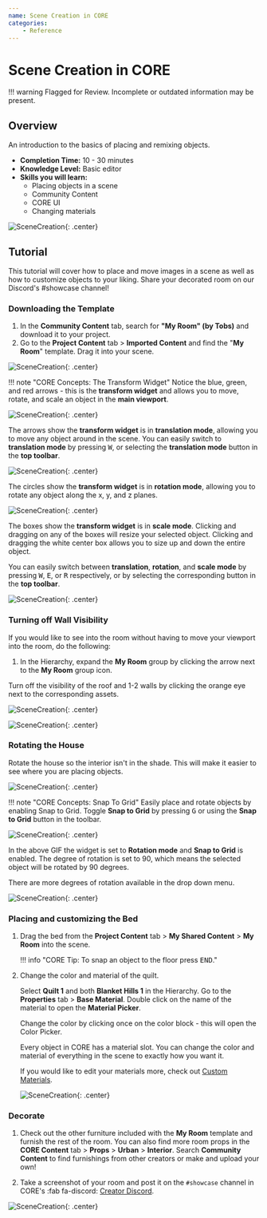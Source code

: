 ```yaml
---
name: Scene Creation in CORE
categories:
    - Reference
---
```


# Scene Creation in CORE

!!! warning
    Flagged for Review.
    Incomplete or outdated information may be present.

## Overview

An introduction to the basics of placing and remixing objects.

* **Completion Time:** 10 - 30 minutes <!-- TODO: Completion Time -->
* **Knowledge Level:** Basic editor <!-- TODO: Knowledge Level -->
* **Skills you will learn:**
    * Placing objects in a scene
    * Community Content
    * CORE UI
    * Changing materials

![SceneCreation](../../img/SceneCreation/image11.png "image_tooltip"){: .center}

## Tutorial

This tutorial will cover how to place and move images in a scene as well as how to customize objects to your liking. Share your decorated room on our Discord's #showcase channel!

### Downloading the Template

1. In the **Community Content** tab, search for **"My Room" (by Tobs)** and download it to your project.
2. Go to the **Project Content** tab > **Imported Content** and find the "**My Room**" template. Drag it into your scene.

![SceneCreation](../../img/SceneCreation/image6.gif){: .center}

!!! note "CORE Concepts: The Transform Widget"
    Notice the blue, green, and red arrows - this is the **transform widget** and allows you to move, rotate, and scale an object in the **main viewport**.

![SceneCreation](../../img/SceneCreation/image5.gif){: .center}

The arrows show the **transform widget** is in **translation mode**, allowing you to move any object around in the scene. You can easily switch to **translation mode** by pressing <kbd>W</kbd>, or selecting the **translation mode** button in the **top toolbar**.

![SceneCreation](../../img/SceneCreation/image4.gif){: .center}

The circles show the **transform widget** is in **rotation mode**, allowing you to rotate any object along the x, y, and z planes.

![SceneCreation](../../img/SceneCreation/image9.gif){: .center}

The boxes show the **transform widget** is in **scale mode**. Clicking and dragging on any of the boxes will resize your selected object. Clicking and dragging the white center box allows you to size up and down the entire object.

You can easily switch between **translation**, **rotation**, and **scale mode** by pressing <kbd>W</kbd>, <kbd>E</kbd>, or <kbd>R</kbd> respectively, or by selecting the corresponding button in the **top toolbar**.

![SceneCreation](../../img/SceneCreation/image8.gif){: .center}

### Turning off Wall Visibility

If you would like to see into the room without having to move your viewport into the room, do the following:

1. In the Hierarchy, expand the **My Room** group by clicking the arrow next to the **My Room** group icon.

Turn off the visibility of the roof and 1-2 walls by clicking the orange eye next to the corresponding assets.

![SceneCreation](../../img/SceneCreation/image7.png "image_tooltip"){: .center}

![SceneCreation](../../img/SceneCreation/image13.png "image_tooltip"){: .center}

### Rotating the House

Rotate the house so the interior isn't in the shade. This will make it easier to see where you are placing objects.

![SceneCreation](../../img/SceneCreation/image12.gif){: .center}

!!! note "CORE Concepts: Snap To Grid"
    Easily place and rotate objects by enabling Snap to Grid. Toggle **Snap to Grid** by pressing <kbd>G</kbd> or using the **Snap to Grid** button in the toolbar.

![SceneCreation](../../img/SceneCreation/image3.png "image_tooltip"){: .center}

In the above GIF the widget is set to **Rotation mode** and **Snap to Grid** is enabled. The degree of rotation is set to 90, which means the selected object will be rotated by 90 degrees.

There are more degrees of rotation available in the drop down menu.

![SceneCreation](../../img/SceneCreation/image1.png "image_tooltip"){: .center}

### Placing and customizing the Bed

1. Drag the bed from the **Project Content** tab > **My Shared Content** > **My Room** into the scene.

   !!! info "CORE Tip: To snap an object to the floor press <kbd>END</kbd>."

2. Change the color and material of the quilt.

   Select **Quilt 1** and both **Blanket Hills 1** in the Hierarchy. Go to the **Properties** tab > **Base Material**. Double click on the name of the material to open the **Material Picker**.

   Change the color by clicking once on the color block - this will open the Color Picker.

   Every object in CORE has a material slot. You can change the color and material of everything in the scene to exactly how you want it.

   If you would like to edit your materials more, check out [Custom Materials](custom_materials.md).

   ![SceneCreation](../../img/SceneCreation/image10.png "image_tooltip"){: .center}

### Decorate

1. Check out the other furniture included with the **My Room** template and furnish the rest of the room. You can also find more room props in the **CORE Content** tab > **Props** > **Urban** > **Interior**. Search **Community Content** to find furnishings from other creators or make and upload your own!

2. Take a screenshot of your room and post it on the `#showcase` channel in CORE's :fab fa-discord: [Creator Discord](../../discord.md).

![SceneCreation](../../img/SceneCreation/image2.png "image_tooltip"){: .center}
